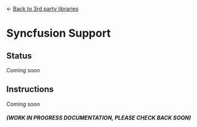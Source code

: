 ← [Back to 3rd party libraries](/docs/9/67)
# Syncfusion Support

## Status

Coming soon

## Instructions

Coming soon

#### *(WORK IN PROGRESS DOCUMENTATION, PLEASE CHECK BACK SOON)*